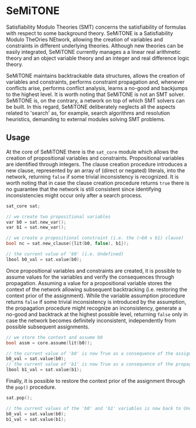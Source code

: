 # SeMiTONE

Satisfiability Modulo Theories (SMT) concerns the satisfiability of formulas with respect to some background theory.
SeMiTONE is a Satisfiability Modulo TheOries NEtwork, allowing the creation of variables and constraints in different underlying theories. Although new theories can be easily integrated, SeMiTONE currently manages a a linear real arithmetic theory and an object variable theory and an integer and real difference logic theory.

SeMiTONE maintains backtrackable data structures, allows the creation of variables and constraints, performs constraint propagation and, whenever conflicts arise, performs conflict analysis, learns a no-good and backjumps to the highest level. It is worth noting that SeMiTONE is not an SMT solver. SeMiTONE is, on the contrary, a network on top of which SMT solvers can be built. In this regard, SeMiTONE deliberately neglects all the aspects related to 'search' as, for example, search algorithms and resolution heuristics, demanding to external modules solving SMT problems.

## Usage

At the core of SeMiTONE there is the `sat_core` module which allows the creation of propositional variables and constraints. Propositional variables are identified through integers. The clause creation procedure introduces a new clause, represented by an array of (direct or negated) literals, into the network, returning `false` if some trivial inconsistency is recognized. It is worth noting that in case the clause creation procedure returns `true` there is no guarantee that the network is still consistent since identifying inconsistencies might occur only after a search process.

```cpp
sat_core sat;

// we create two propositional variables
var b0 = sat.new_var();
var b1 = sat.new_var();

// we create a propositional constraint (i.e. the (¬b0 ∨ b1) clause)
bool nc = sat.new_clause({lit(b0, false), b1});

// the current value of 'b0' (i.e. Undefined)
lbool b0_val = sat.value(b0);
```

Once propositional variables and constraints are created, it is possible to assume values for the variables and verify the consequences through propagation. Assuming a value for a propositional variable stores the context of the network allowing subsequent backtracking (i.e. restoring the context prior of the assignment). While the variable assumption procedure returns `false` if some trivial inconsistency is introduced by the assumption, the propagation procedure might recognize an inconsistency, generate a no-good and backtrack at the highest possible level, returning `false` only in case the network becomes definitely inconsistent, independently from possible subsequent assignments.

```cpp
// we store the context and assume b0
bool assm = core.assume(lit(b0));

// the current value of 'b0' is now True as a consequence of the assignment
b0_val = sat.value(b0);
// the current value of 'b1' is now True as a consequence of the propagation
lbool b1_val = sat.value(b1);
```

Finally, it is possible to restore the context prior of the assignment through the `pop()` procedure.

```cpp
sat.pop();

// the current values of the 'b0' and 'b1' variables is now back to Undefined
b0_val = sat.value(b0);
b1_val = sat.value(b1);
```